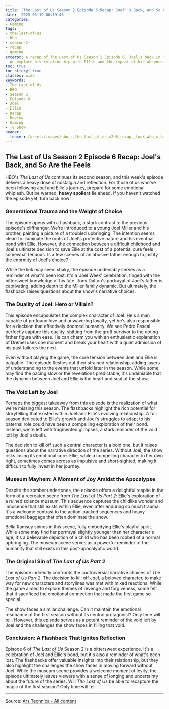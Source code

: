 ```yaml
---
title: 'The Last of Us Season 2 Episode 6 Recap: Joel''s Back, and So Are the Feels'
date: '2025-05-19 06:19:46 '
categories:
- Gaming
tags:
- the-last-of-us
- hbo
- season-2
- recap
- gaming
excerpt: A recap of The Last of Us Season 2 Episode 6. Joel's back in flashbacks!
  We explore his relationship with Ellie and the impact of his absence.
toc: true
toc_sticky: true
classes: wide
keywords:
- The Last of Us
- HBO
- Season 2
- Episode 6
- Joel
- Ellie
- Recap
- Review
- Gaming
- TV Show
header:
  teaser: /assets/images/hbo_s_the_last_of_us_s2e6_recap__look_who_s_back__20250519061946.jpg
---
```


## The Last of Us Season 2 Episode 6 Recap: Joel's Back, and So Are the Feels

HBO's *The Last of Us* continues its second season, and this week's episode delivers a heavy dose of nostalgia and reflection. For those of us who've been following Joel and Ellie's journey, prepare for some emotional whiplash. But be warned, <b>heavy spoilers</b> lie ahead. If you haven't watched the episode yet, turn back now!

### Generational Trauma and the Weight of Choice

The episode opens with a flashback, a stark contrast to the previous episode's cliffhanger. We're introduced to a young Joel Miller and his brother, painting a picture of a troubled upbringing. The intention seems clear: to illuminate the roots of Joel's protective nature and his eventual bond with Ellie. However, the connection between a difficult childhood and Joel's ultimate decision to save Ellie at the cost of a potential cure feels somewhat tenuous. Is a few scenes of an abusive father enough to justify the enormity of Joel's choice?

While the link may seem shaky, the episode undeniably serves as a reminder of what's been lost. It's a 'Joel Week' celebration, tinged with the bittersweet knowledge of his fate. Tony Dalton's portrayal of Joel's father is captivating, adding depth to the Miller family dynamic. But ultimately, the flashback raises questions about the show's narrative choices. 

### The Duality of Joel: Hero or Villain?

This episode encapsulates the complex character of Joel. He's a man capable of profound love and unwavering loyalty, yet he's also responsible for a decision that effectively doomed humanity. We see Pedro Pascal perfectly capture this duality, shifting from the gruff survivor to the doting father figure with ease. He can charm you with an enthusiastic explanation of Dremel uses one moment and break your heart with a quiet admission of his past failures the next.

Even without playing the game, the core tension between Joel and Ellie is palpable. The episode fleshes out their strained relationship, adding layers of understanding to the events that unfold later in the season. While some may find the pacing slow or the revelations predictable, it's undeniable that the dynamic between Joel and Ellie is the heart and soul of the show.

### The Void Left by Joel

Perhaps the biggest takeaway from this episode is the realization of what we're missing this season. The flashbacks highlight the rich potential for storytelling that existed within Joel and Ellie's evolving relationship. A full season dedicated to Ellie's growth and Joel's struggles to adapt to his paternal role could have been a compelling exploration of their bond. Instead, we're left with fragmented glimpses, a stark reminder of the void left by Joel's death.

The decision to kill off such a central character is a bold one, but it raises questions about the narrative direction of the series. Without Joel, the show risks losing its emotional core. Ellie, while a compelling character in her own right, sometimes comes across as impulsive and short-sighted, making it difficult to fully invest in her journey.

### Museum Mayhem: A Moment of Joy Amidst the Apocalypse

Despite the somber undertones, the episode offers a delightful respite in the form of a recreated scene from *The Last of Us Part 2*: Ellie's exploration of a ruined science museum. This sequence captures the childlike wonder and innocence that still exists within Ellie, even after enduring so much trauma. It's a welcome contrast to the action-packed sequences and heavy emotional baggage that often dominate the show.

Bella Ramsey shines in this scene, fully embodying Ellie's playful spirit. While some may find her portrayal slightly younger than her character's age, it's a believable depiction of a child who has been robbed of a normal upbringing. The museum scene serves as a powerful reminder of the humanity that still exists in this post-apocalyptic world.

### The Original Sin of *The Last of Us Part 2*

The episode indirectly confronts the controversial narrative choices of *The Last of Us Part 2*. The decision to kill off Joel, a beloved character, to make way for new characters and storylines was met with mixed reactions. While the game aimed to explore themes of revenge and forgiveness, some felt that it sacrificed the emotional connection that made the first game so special.

The show faces a similar challenge. Can it maintain the emotional resonance of the first season without its central protagonist? Only time will tell. However, this episode serves as a potent reminder of the void left by Joel and the challenges the show faces in filling that void.

### Conclusion: A Flashback That Ignites Reflection

Episode 6 of *The Last of Us* Season 2 is a bittersweet experience. It's a celebration of Joel and Ellie's bond, but it's also a reminder of what's been lost. The flashbacks offer valuable insights into their relationship, but they also highlight the challenges the show faces in moving forward without Joel. While the museum scene provides a welcome moment of levity, the episode ultimately leaves viewers with a sense of longing and uncertainty about the future of the series. Will *The Last of Us* be able to recapture the magic of the first season? Only time will tell.

---

Source: [Ars Technica - All content](https://arstechnica.com/culture/2025/05/hbos-the-last-of-us-s2e6-recap-look-whos-back/)